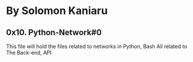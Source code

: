 # By Solomon Kaniaru

## 0x10. Python-Network#0

This file will hold the files related to networks in Python, Bash All related to The Back-end, API